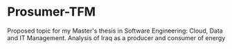 # Prosumer-TFM

Proposed topic for my Master's thesis in Software Engineering: Cloud, Data and IT Management. Analysis of Iraq as a producer and consumer of energy
